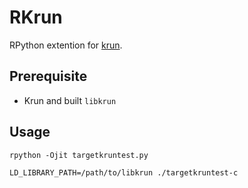 # RKrun

RPython extention for [krun](https://github.com/softdevteam/krun).

## Prerequisite

- Krun and built `libkrun`

## Usage

```shell
rpython -Ojit targetkruntest.py

LD_LIBRARY_PATH=/path/to/libkrun ./targetkruntest-c
```
